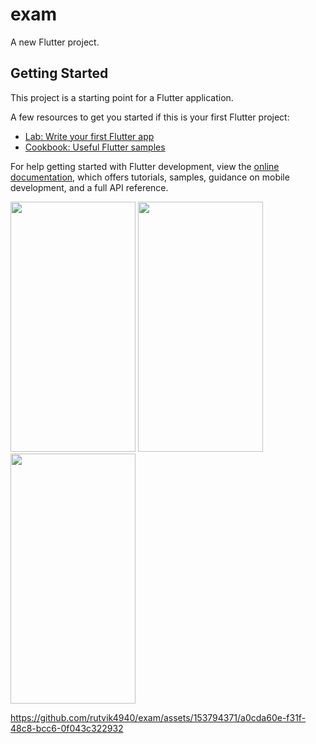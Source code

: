 
# exam

A new Flutter project.

## Getting Started

This project is a starting point for a Flutter application.

A few resources to get you started if this is your first Flutter project:

- [Lab: Write your first Flutter app](https://docs.flutter.dev/get-started/codelab)
- [Cookbook: Useful Flutter samples](https://docs.flutter.dev/cookbook)

For help getting started with Flutter development, view the
[online documentation](https://docs.flutter.dev/), which offers tutorials,
samples, guidance on mobile development, and a full API reference.
<p>
  <img src="https://github.com/rutvik4940/exam/assets/153794371/4284c210-b86b-4ae0-ba29-cec308036fb2"
  height="400px" width ="200px"/>
  <img src="https://github.com/rutvik4940/exam/assets/153794371/a4288d67-e9b8-439c-aaef-0a52e3eb6043"
  height="400px" width ="200px"/>
  <img src="https://github.com/rutvik4940/exam/assets/153794371/44a7e864-de43-4b61-b9a4-6d82adfa808b"
  height="400px" width ="200px"/>
 


https://github.com/rutvik4940/exam/assets/153794371/a0cda60e-f31f-48c8-bcc6-0f043c322932



  
</p>
